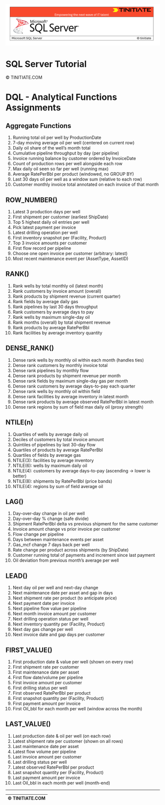 ![SQL Server Tinitiate Image](../../../sqlserver-sql/sqlserver.png)

# SQL Server Tutorial

&copy; TINITIATE.COM

# DQL - Analytical Functions Assignments

## Aggregate Functions
1. Running total oil per well by ProductionDate
2. 7-day moving average oil per well (centered on current row)
3. Daily oil share of the well’s month total
4. Cumulative pipeline throughput by day (per pipeline)
5. Invoice running balance by customer ordered by InvoiceDate
6. Count of production rows per well alongside each row
7. Max daily oil seen so far per well (running max)
8. Average RatePerBbl per product (windowed, no GROUP BY)
9. Last 30 days oil per well as a window sum (relative to each row)
10. Customer monthly invoice total annotated on each invoice of that month

## ROW_NUMBER()
1. Latest 3 production days per well
2. First shipment per customer (earliest ShipDate)
3. Top 5 highest daily oil entries per well
4. Pick latest payment per invoice
5. Latest drilling operation per well
6. First inventory snapshot per (Facility, Product)
7. Top 3 invoice amounts per customer
8. First flow record per pipeline
9. Choose one open invoice per customer (arbitrary: latest)
10. Most recent maintenance event per (AssetType, AssetID)

## RANK()
1. Rank wells by total monthly oil (latest month)
2. Rank customers by invoice amount (overall)
3. Rank products by shipment revenue (current quarter)
4. Rank fields by average daily gas
5. Rank pipelines by last 30 days throughput
6. Rank customers by average days to pay
7. Rank wells by maximum single-day oil
8. Rank months (overall) by total shipment revenue
9. Rank products by average RatePerBbl
10. Rank facilities by average inventory quantity

## DENSE_RANK()
1. Dense rank wells by monthly oil within each month (handles ties)
2. Dense rank customers by monthly invoice total
3. Dense rank pipelines by monthly flow
4. Dense rank products by shipment revenue per month
5. Dense rank fields by maximum single-day gas per month
6. Dense rank customers by average days-to-pay each quarter
7. Dense rank wells by monthly oil within field
8. Dense rank facilities by average inventory in latest month
9. Dense rank products by average observed RatePerBbl in latest month
10. Dense rank regions by sum of field max daily oil (proxy strength)

## NTILE(n)
1. Quartiles of wells by average daily oil
2. Deciles of customers by total invoice amount
3. Quintiles of pipelines by last 30-day flow
4. Quartiles of products by average RatePerBbl
5. Quartiles of fields by average gas
6. NTILE(3): facilities by average inventory
7. NTILE(6): wells by maximum daily oil
8. NTILE(4): customers by average days-to-pay (ascending → lower is better)
9. NTILE(8): shipments by RatePerBbl (price bands)
10. NTILE(4): regions by sum of field average oil

## LAG()
1. Day-over-day change in oil per well
2. Day-over-day % change (safe divide)
3. Shipment RatePerBbl delta vs previous shipment for the same customer
4. Invoice amount change vs prior invoice per customer
5. Flow change per pipeline
6. Days between maintenance events per asset
7. Gas_mcf change 7 days back per well
8. Rate change per product across shipments (by ShipDate)
9. Customer running total of payments and increment since last payment
10. Oil deviation from previous month’s average per well

## LEAD()
1. Next day oil per well and next-day change
2. Next maintenance date per asset and gap in days
3. Next shipment rate per product (to anticipate price)
4. Next payment date per invoice
5. Next pipeline flow value per pipeline
6. Next month invoice amount per customer
7. Next drilling operation status per well
8. Next inventory quantity per (Facility, Product)
9. Next day gas change per well
10. Next invoice date and gap days per customer

## FIRST_VALUE()
1. First production date & value per well (shown on every row)
2. First shipment rate per customer
3. First maintenance date per asset
4. First flow date/volume per pipeline
5. First invoice amount per customer
6. First drilling status per well
7. First observed RatePerBbl per product
8. First snapshot quantity per (Facility, Product)
9. First payment amount per invoice
10. First Oil_bbl for each month per well (window across the month)

## LAST_VALUE()
1. Last production date & oil per well (on each row)
2. Latest shipment rate per customer (shown on all rows)
3. Last maintenance date per asset
4. Latest flow volume per pipeline
5. Last invoice amount per customer
6. Last drilling status per well
7. Latest observed RatePerBbl per product
8. Last snapshot quantity per (Facility, Product)
9. Last payment amount per invoice
10. Last Oil_bbl in each month per well (month-end)

***
| &copy; TINITIATE.COM |
|----------------------|
